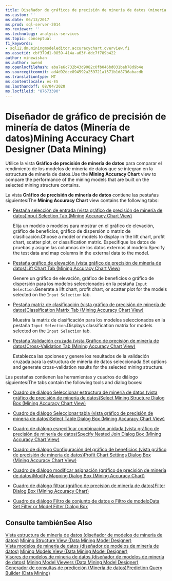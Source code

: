```yaml
---
title: Diseñador de gráficos de precisión de minería de datos (minería de datos) | Microsoft Docs
ms.custom: ''
ms.date: 06/13/2017
ms.prod: sql-server-2014
ms.reviewer: ''
ms.technology: analysis-services
ms.topic: conceptual
f1_keywords:
- sql12.dm.miningmodeleditor.accuracychart.overview.f1
ms.assetid: cbf379d1-0859-414a-a63f-ddc7f789b422
author: minewiskan
ms.author: owend
ms.openlocfilehash: aba7e6c732b43d9082c0fb046bd031bab78d9b4e
ms.sourcegitcommit: ad4d92dce894592a259721a1571b1d8736abacdb
ms.translationtype: MT
ms.contentlocale: es-ES
ms.lasthandoff: 08/04/2020
ms.locfileid: "87673390"
---
```

# <a name="mining-accuracy-chart-designer-data-mining"></a><span data-ttu-id="c64eb-102">Diseñador de gráfico de precisión de minería de datos (Minería de datos)</span><span class="sxs-lookup"><span data-stu-id="c64eb-102">Mining Accuracy Chart Designer (Data Mining)</span></span>
  <span data-ttu-id="c64eb-103">Utilice la vista **Gráfico de precisión de minería de datos** para comparar el rendimiento de los modelos de minería de datos que se integran en la estructura de minería de datos.</span><span class="sxs-lookup"><span data-stu-id="c64eb-103">Use the **Mining Accuracy Chart** view to compare the performance of the mining models that are built on the selected mining structure contains.</span></span>  
  
 <span data-ttu-id="c64eb-104">La vista **Gráfico de precisión de minería de datos** contiene las pestañas siguientes:</span><span class="sxs-lookup"><span data-stu-id="c64eb-104">The **Mining Accuracy Chart** view contains the following tabs:</span></span>  
  
-   [<span data-ttu-id="c64eb-105">Pestaña selección de entrada &#40;vista gráfico de precisión de minería de datos&#41;</span><span class="sxs-lookup"><span data-stu-id="c64eb-105">Input Selection Tab &#40;Mining Accuracy Chart View&#41;</span></span>](input-selection-tab-mining-accuracy-chart-view.md)  
  
     <span data-ttu-id="c64eb-106">Elija un modelo o modelos para mostrar en el gráfico de elevación, gráfico de beneficios, gráfico de dispersión o matriz de clasificación.</span><span class="sxs-lookup"><span data-stu-id="c64eb-106">Choose a model or models to display in the lift chart, profit chart, scatter plot, or classification matrix.</span></span> <span data-ttu-id="c64eb-107">Especifique los datos de pruebas y asigne las columnas de los datos externos al modelo.</span><span class="sxs-lookup"><span data-stu-id="c64eb-107">Specify the test data and map columns in the external data to the model.</span></span>  
  
-   [<span data-ttu-id="c64eb-108">Pestaña gráfico de elevación &#40;vista gráfico de precisión de minería de datos&#41;</span><span class="sxs-lookup"><span data-stu-id="c64eb-108">Lift Chart Tab &#40;Mining Accuracy Chart View&#41;</span></span>](lift-chart-tab-mining-accuracy-chart-view.md)  
  
     <span data-ttu-id="c64eb-109">Genere un gráfico de elevación, gráfico de beneficios o gráfico de dispersión para los modelos seleccionados en la pestaña `Input Selection`.</span><span class="sxs-lookup"><span data-stu-id="c64eb-109">Generate a lift chart, profit chart, or scatter plot for the models selected on the `Input Selection` tab.</span></span>  
  
-   [<span data-ttu-id="c64eb-110">Pestaña matriz de clasificación &#40;vista gráfico de precisión de minería de datos&#41;</span><span class="sxs-lookup"><span data-stu-id="c64eb-110">Classification Matrix Tab &#40;Mining Accuracy Chart View&#41;</span></span>](classification-matrix-tab-mining-accuracy-chart-view.md)  
  
     <span data-ttu-id="c64eb-111">Muestra la matriz de clasificación para los modelos seleccionados en la pestaña `Input Selection`.</span><span class="sxs-lookup"><span data-stu-id="c64eb-111">Displays classification matrix for models selected on the `Input Selection` tab.</span></span>  
  
-   [<span data-ttu-id="c64eb-112">Pestaña Validación cruzada &#40;vista Gráfico de precisión de minería de datos&#41;</span><span class="sxs-lookup"><span data-stu-id="c64eb-112">Cross-Validation Tab &#40;Mining Accuracy Chart View&#41;</span></span>](cross-validation-tab-mining-accuracy-chart-view.md)  
  
     <span data-ttu-id="c64eb-113">Establezca las opciones y genere los resultados de la validación cruzada para la estructura de minería de datos seleccionada.</span><span class="sxs-lookup"><span data-stu-id="c64eb-113">Set options and generate cross-validation results for the selected mining structure.</span></span>  
  
 <span data-ttu-id="c64eb-114">Las pestañas contienen las herramientas y cuadros de diálogo siguientes:</span><span class="sxs-lookup"><span data-stu-id="c64eb-114">The tabs contain the following tools and dialog boxes:</span></span>  
  
-   [<span data-ttu-id="c64eb-115">Cuadro de diálogo Seleccionar estructura de minería de datos &#40;vista gráfico de precisión de minería de datos&#41;</span><span class="sxs-lookup"><span data-stu-id="c64eb-115">Select Mining Structure Dialog Box &#40;Mining Accuracy Chart View&#41;</span></span>](select-mining-structure-dialog-box-mining-accuracy-chart-view.md)  
  
-   [<span data-ttu-id="c64eb-116">Cuadro de diálogo Seleccionar tabla &#40;vista gráfico de precisión de minería de datos&#41;</span><span class="sxs-lookup"><span data-stu-id="c64eb-116">Select Table Dialog Box &#40;Mining Accuracy Chart View&#41;</span></span>](select-table-dialog-box-mining-accuracy-chart-view.md)  
  
-   [<span data-ttu-id="c64eb-117">Cuadro de diálogo especificar combinación anidada &#40;vista gráfico de precisión de minería de datos&#41;</span><span class="sxs-lookup"><span data-stu-id="c64eb-117">Specify Nested Join Dialog Box &#40;Mining Accuracy Chart View&#41;</span></span>](specify-nested-join-dialog-box-mining-accuracy-chart-view.md)  
  
-   [<span data-ttu-id="c64eb-118">Cuadro de diálogo Configuración del gráfico de beneficios &#40;vista gráfico de precisión de minería de datos&#41;</span><span class="sxs-lookup"><span data-stu-id="c64eb-118">Profit Chart Settings Dialog Box &#40;Mining Accuracy Chart View&#41;</span></span>](profit-chart-settings-dialog-box-mining-accuracy-chart-view.md)  
  
-   [<span data-ttu-id="c64eb-119">Cuadro de diálogo modificar asignación &#40;gráfico de precisión de minería de datos&#41;</span><span class="sxs-lookup"><span data-stu-id="c64eb-119">Modify Mapping Dialog Box &#40;Mining Accuracy Chart&#41;</span></span>](modify-mapping-dialog-box-mining-accuracy-chart.md)  
  
-   [<span data-ttu-id="c64eb-120">Cuadro de diálogo filtrar &#40;gráfico de precisión de minería de datos&#41;</span><span class="sxs-lookup"><span data-stu-id="c64eb-120">Filter Dialog Box &#40;Mining Accuracy Chart&#41;</span></span>](filter-dialog-box-mining-accuracy-chart.md)  
  
-   [<span data-ttu-id="c64eb-121">Cuadro de diálogo Filtro de conjunto de datos o Filtro de modelo</span><span class="sxs-lookup"><span data-stu-id="c64eb-121">Data Set Filter or Model Filter Dialog Box</span></span>](data-set-filter-or-model-filter-dialog-box.md)  
  
## <a name="see-also"></a><span data-ttu-id="c64eb-122">Consulte también</span><span class="sxs-lookup"><span data-stu-id="c64eb-122">See Also</span></span>  
 <span data-ttu-id="c64eb-123">[Vista estructura de minería de datos &#40;diseñador de modelos de minería de datos&#41;](mining-structure-view-data-mining-model-designer.md) </span><span class="sxs-lookup"><span data-stu-id="c64eb-123">[Mining Structure View &#40;Data Mining Model Designer&#41;](mining-structure-view-data-mining-model-designer.md) </span></span>  
 <span data-ttu-id="c64eb-124">[Vista modelos de minería de datos &#40;diseñador de modelos de minería de datos&#41;](mining-models-view-data-mining-model-designer.md) </span><span class="sxs-lookup"><span data-stu-id="c64eb-124">[Mining Models View &#40;Data Mining Model Designer&#41;](mining-models-view-data-mining-model-designer.md) </span></span>  
 <span data-ttu-id="c64eb-125">[Visores de modelos de minería de datos &#40;diseñador de modelos de minería de datos&#41;](mining-model-viewers-data-mining-model-designer.md) </span><span class="sxs-lookup"><span data-stu-id="c64eb-125">[Mining Model Viewers &#40;Data Mining Model Designer&#41;](mining-model-viewers-data-mining-model-designer.md) </span></span>  
 [<span data-ttu-id="c64eb-126">Generador de consultas de predicción &#40;Minería de datos&#41;</span><span class="sxs-lookup"><span data-stu-id="c64eb-126">Prediction Query Builder &#40;Data Mining&#41;</span></span>](prediction-query-builder-data-mining.md)  
  
  
